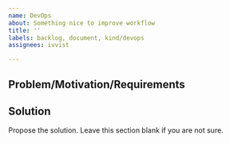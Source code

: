 ```yaml
---
name: DevOps
about: Something nice to improve workflow
title: ''
labels: backlog, document, kind/devops
assignees: ivvist

---
```


## Problem/Motivation/Requirements

## Solution

Propose the solution. Leave this section blank if you are not sure.
